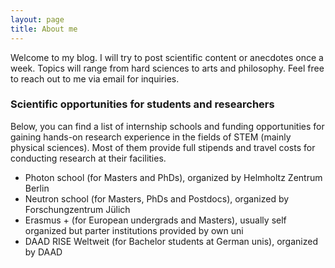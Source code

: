 ```yaml
---
layout: page
title: About me
---
```


Welcome to my blog. I will try to post scientific content or anecdotes once a week. Topics will range from hard sciences to arts and philosophy. Feel free to reach out to me via email for inquiries.

### Scientific opportunities for students and researchers

Below, you can find a list of internship schools and funding opportunities for gaining hands-on research experience in the fields of STEM (mainly physical sciences). Most of them provide full stipends and travel costs for conducting research at their facilities.

- Photon school (for Masters and PhDs), organized by Helmholtz Zentrum Berlin
- Neutron school (for Masters, PhDs and Postdocs), organized by Forschungzentrum Jülich
- Erasmus + (for European undergrads and Masters), usually self organized but parter institutions provided by own uni
- DAAD RISE Weltweit (for Bachelor students at German unis), organized by DAAD
